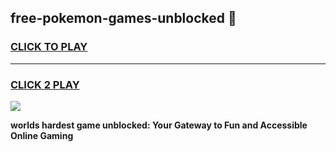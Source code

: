 
## free-pokemon-games-unblocked 👋
<h3>
<a href="https://premium.freeplayer.one?title=free-pokemon-games-unblocked&ref=14F">CLICK TO PLAY</a></h3>
<hr>

<h3>
<a href="https://premium.freeplayer.one?title=free-pokemon-games-unblocked&ref=14F">CLICK 2 PLAY</a>
  
</h3>

<a href="https://premium.freeplayer.one?title=free-pokemon-games-unblocked&ref=12F/"><img src="https://clearcache.store/games.png"></a>


**worlds hardest game unblocked: Your Gateway to Fun and Accessible Online Gaming**
